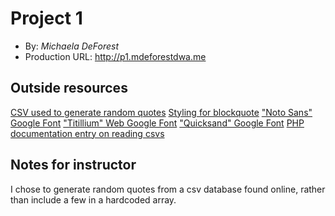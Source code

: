 # Project 1
+ By: *Michaela DeForest*
+ Production URL: <http://p1.mdeforestdwa.me>

## Outside resources
[CSV used to generate random quotes](https://raw.githubusercontent.com/akhiltak/inspirational-quotes/master/Quotes.csv)
[Styling for blockquote](https://codepen.io/frxnz/pen/IvBCr)
["Noto Sans" Google Font](https://fonts.googleapis.com/css?family=Noto+Sans:400,700)
["Titillium" Web Google Font](https://fonts.googleapis.com/css?family=Titillium+Web)
["Quicksand" Google Font](https://fonts.googleapis.com/css?family=Quicksand)
[PHP documentation entry on reading csvs](http://php.net/manual/en/function.fgetcsv.php)

## Notes for instructor
I chose to generate random quotes from a csv database found online, rather than include a few in a hardcoded array.

